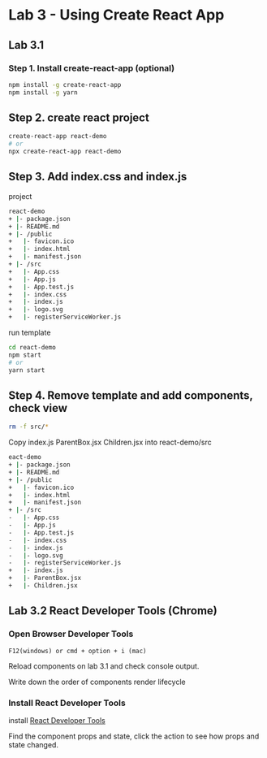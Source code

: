 # Lab 3 - Using Create React App

## Lab 3.1

### Step 1. Install create-react-app (optional)

```bash
npm install -g create-react-app
npm install -g yarn
```

## Step 2. create react project

```bash
create-react-app react-demo
# or
npx create-react-app react-demo
```

## Step 3. Add index.css and index.js

project

```bash
react-demo
+ |- package.json
+ |- README.md
+ |- /public
+   |- favicon.ico
+   |- index.html
+   |- manifest.json
+ |- /src
+   |- App.css
+   |- App.js
+   |- App.test.js
+   |- index.css
+   |- index.js
+   |- logo.svg
+   |- registerServiceWorker.js
```

run template

```bash
cd react-demo
npm start
# or
yarn start
```

## Step 4. Remove template and add components, check view

```bash
rm -f src/*
```

Copy index.js ParentBox.jsx Children.jsx into react-demo/src

```bash
eact-demo
+ |- package.json
+ |- README.md
+ |- /public
+   |- favicon.ico
+   |- index.html
+   |- manifest.json
+ |- /src
-   |- App.css
-   |- App.js
-   |- App.test.js
-   |- index.css
-   |- index.js
-   |- logo.svg
-   |- registerServiceWorker.js
+   |- index.js
+   |- ParentBox.jsx
+   |- Children.jsx

```

## Lab 3.2 React Developer Tools (Chrome)

### Open Browser Developer Tools

```text
F12(windows) or cmd + option + i (mac)
```

Reload components on lab 3.1 and check console output.

Write down the order of components render lifecycle

### Install React Developer Tools

install
  [React Developer Tools](https://chrome.google.com/webstore/detail/react-developer-tools/fmkadmapgofadopljbjfkapdkoienihi)

Find the component props and state, click the action to see how props and state changed.
